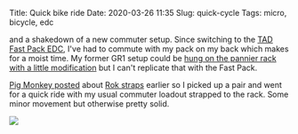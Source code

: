 Title: Quick bike ride
Date: 2020-03-26 11:35
Slug: quick-cycle
Tags: micro, bicycle, edc

and a shakedown of a new commuter setup. Since switching to the [TAD Fast Pack EDC](https://tripleaughtdesign.com/shop/fast-pack-edc/), I've had to commute with my pack on my back which makes for a moist time. My former GR1 setup could be [hung on the pannier rack with a little modification](/2019/03/10/pannier) but I can't replicate that with the Fast Pack.

[Pig Monkey posted](https://pig-monkey.com/2020/03/rok-straps/) about [Rok straps](https://smile.amazon.co.uk/gp/product/B075X4CNJY/) earlier so I picked up a pair and went for a quick ride with my usual commuter loadout strapped to the rack. Some minor movement but otherwise pretty solid.

<img src="{static}/media/images/2020-03-26 loadout.jpg" class="align-center" loading="lazy" />
